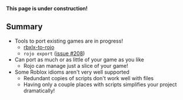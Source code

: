 **This page is under construction!**

## Summary
* Tools to port existing games are in progress!
    * [rbxlx-to-rojo](https://github.com/rojo-rbx/rbxlx-to-rojo)
    * `rojo export` ([issue #208](https://github.com/rojo-rbx/rojo/issues/208))
* Can port as much or as little of your game as you like
    * Rojo can manage just a slice of your game!
* Some Roblox idioms aren't very well supported
    * Redundant copies of scripts don't work well with files
    * Having only a couple places with scripts simplifies your project dramatically!
